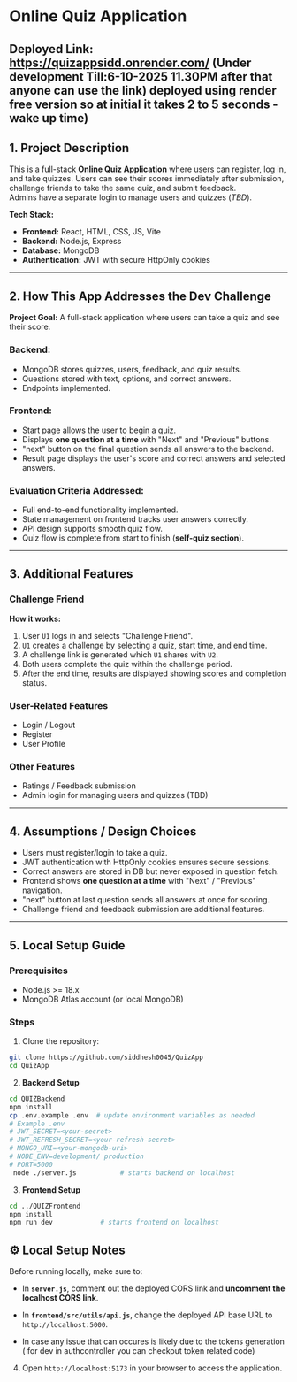 
# Online Quiz Application

**Deployed Link:** https://quizappsidd.onrender.com/ (Under development Till:6-10-2025 11.30PM after that anyone can use the link)
   deployed using render  free version so at initial it takes 2 to 5 seconds - wake up time)
---

## 1. Project Description

This is a full-stack **Online Quiz Application** where users can register, log in, and take quizzes. Users can see their scores immediately after submission, challenge friends to take the same quiz, and submit feedback.  
Admins have a separate login to manage users and quizzes (*TBD*).

**Tech Stack:**  
- **Frontend:** React, HTML, CSS, JS, Vite  
- **Backend:** Node.js, Express  
- **Database:** MongoDB  
- **Authentication:** JWT with secure HttpOnly cookies  

---

## 2. How This App Addresses the Dev Challenge

**Project Goal:** A full-stack application where users can take a quiz and see their score.

### Backend:  
- MongoDB stores quizzes, users, feedback, and quiz results.  
- Questions stored with text, options, and correct answers.
- Endpoints implemented. 

### Frontend:  
- Start page allows the user to begin a quiz.  
- Displays **one question at a time** with "Next" and "Previous" buttons.  
- "next" button on the final question sends all answers to the backend.  
- Result page displays the user's score and correct answers and selected answers.  

### Evaluation Criteria Addressed:  
- Full end-to-end functionality implemented.  
- State management on frontend tracks user answers correctly.  
- API design supports smooth quiz flow.  
- Quiz flow is complete from start to finish (**self-quiz section**).  

---

## 3. Additional Features

### Challenge Friend  
**How it works:**  
1. User `U1` logs in and selects "Challenge Friend".  
2. `U1` creates a challenge by selecting a quiz, start time, and end time.  
3. A challenge link is generated which `U1` shares with `U2`.  
4. Both users complete the quiz within the challenge period.  
5. After the end time, results are displayed showing scores and completion status.  

### User-Related Features  
- Login / Logout  
- Register  
- User Profile  

### Other Features  
- Ratings / Feedback submission  
- Admin login for managing users and quizzes (TBD)  

---

## 4. Assumptions / Design Choices
- Users must register/login to take a quiz.  
- JWT authentication with HttpOnly cookies ensures secure sessions.  
- Correct answers are stored in DB but never exposed in question fetch.  
- Frontend shows **one question at a time** with "Next" / "Previous" navigation.  
- "next" button at last question sends all answers at once for scoring.  
- Challenge friend and feedback submission are additional features.  

---

## 5. Local Setup Guide

### Prerequisites  
- Node.js >= 18.x  
- MongoDB Atlas account (or local MongoDB)  

### Steps  

1. Clone the repository:  
```bash
git clone https://github.com/siddhesh0045/QuizApp
cd QuizApp
````

2. **Backend Setup**

   
```bash
cd QUIZBackend
npm install
cp .env.example .env  # update environment variables as needed
# Example .env
# JWT_SECRET=<your-secret>
# JWT_REFRESH_SECRET=<your-refresh-secret>
# MONGO_URI=<your-mongodb-uri>
# NODE_ENV=development/ production
# PORT=5000
 node ./server.js           # starts backend on localhost
```

3. **Frontend Setup**

```bash
cd ../QUIZFrontend
npm install
npm run dev            # starts frontend on localhost
```
## ⚙️ Local Setup Notes

Before running locally, make sure to:

- In **`server.js`**, comment out the deployed CORS link and **uncomment the localhost CORS link**.
- In **`frontend/src/utils/api.js`**, change the deployed API base URL to `http://localhost:5000`.

- In case any issue that can occures is likely due to the tokens generation ( for dev in authcontroller you can checkout token related code)
4. Open `http://localhost:5173` in your browser to access the application.


